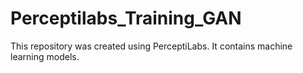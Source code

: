 # Perceptilabs_Training_GAN
This repository was created using PerceptiLabs. It contains machine learning models.
